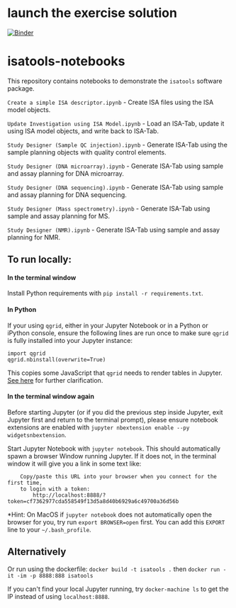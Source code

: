 # launch the exercise solution

[![Binder](https://mybinder.org/badge.svg)](https://mybinder.org/v2/gh/ISA-tools/isatools-notebooks/dtp?filepath=notebooks%2Fexercise1-sol.ipynb)



# isatools-notebooks

This repository contains notebooks to demonstrate the `isatools` software package.

`Create a simple ISA descriptor.ipynb` - Create ISA files using the ISA model objects.

`Update Investigation using ISA Model.ipynb` - Load an ISA-Tab, update it using ISA model objects, and write back to ISA-Tab.

`Study Designer (Sample QC injection).ipynb` - Generate ISA-Tab using the sample planning objects with quality control elements.

`Study Designer (DNA microarray).ipynb` - Generate ISA-Tab using sample and assay planning for DNA microarray.

`Study Designer (DNA sequencing).ipynb` - Generate ISA-Tab using sample and assay planning for DNA sequencing.

`Study Designer (Mass spectrometry).ipynb` - Generate ISA-Tab using sample and assay planning for MS.

`Study Designer (NMR).ipynb` - Generate ISA-Tab using sample and assay planning for NMR.

## To run locally:

#### In the terminal window

Install Python requirements with `pip install -r requirements.txt`.

#### In Python

If your using `qgrid`, either in your Jupyter Notebook or in a Python or iPython console, ensure the following lines are run once to make sure `qgrid` is fully installed into your Jupyter instance:
```
import qgrid
qgrid.nbinstall(overwrite=True)
```
This copies some JavaScript that `qgrid` needs to render tables in Jupyter. [See here](http://nbviewer.jupyter.org/gist/TimShawver/8fcef51dd3c222ed25306c002ab89b60#Notebook-installation) for further clarification.

#### In the terminal window again

Before starting Jupyter (or if you did the previous step inside Jupyter, exit Jupyter first and return to the terminal prompt), please ensure notebook extensions are enabled with `jupyter nbextension enable --py widgetsnbextension`.

Start Jupyter Notebook with `jupyter notebook`. This should automatically spawn a browser Window running Jupyter. If it does not, in the terminal window it will give you a link in some text like:

```
    Copy/paste this URL into your browser when you connect for the first time,
    to login with a token:
        http://localhost:8888/?token=cf7362977cda558549f13d5a8d40b6929a6c49700a36d56b
```

*Hint: On MacOS if `jupyter notebook` does not automatically open the browser for you, try run `export BROWSER=open` first. You can add this `EXPORT` line to your `~/.bash_profile`.

## Alternatively

Or run using the dockerfile: `docker build -t isatools .` then `docker run -it -im -p 8888:888 isatools`

If you can't find your local Jupyter running, try `docker-machine ls` to get the IP instead of using `localhost:8888`.
